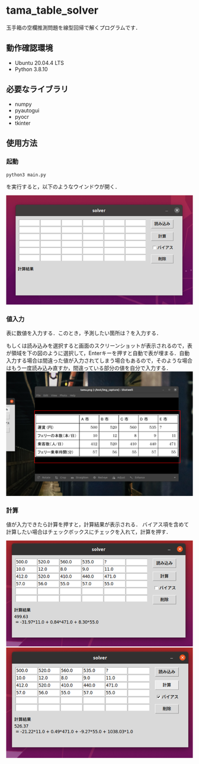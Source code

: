 # tama_table_solver
玉手箱の空欄推測問題を線型回帰で解くプログラムです．

## 動作確認環境
- Ubuntu 20.04.4 LTS
- Python 3.8.10

## 必要なライブラリ
- numpy
- pyautogui
- pyocr
- tkinter

## 使用方法
### 起動
```
python3 main.py
```
を実行すると，以下のようなウインドウが開く．

<img width="600" src="img/gui.png">

### 値入力
表に数値を入力する．このとき，予測したい箇所は？を入力する．

もしくは読み込みを選択すると画面のスクリーンショットが表示されるので，表が領域を下の図のように選択して，Enterキーを押すと自動で表が埋まる．自動入力する場合は間違った値が入力されてしまう場合もあるので，そのような場合はもう一度読み込み直すか，間違っている部分の値を自分で入力する．
<img width="600" src="img/select.png">

### 計算
値が入力できたら計算を押すと，計算結果が表示される．
バイアス項を含めて計算したい場合はチェックボックスにチェックを入れて，計算を押す．

<img width="600" src="img/result.png"><img width="600" src="img/result2.png">
